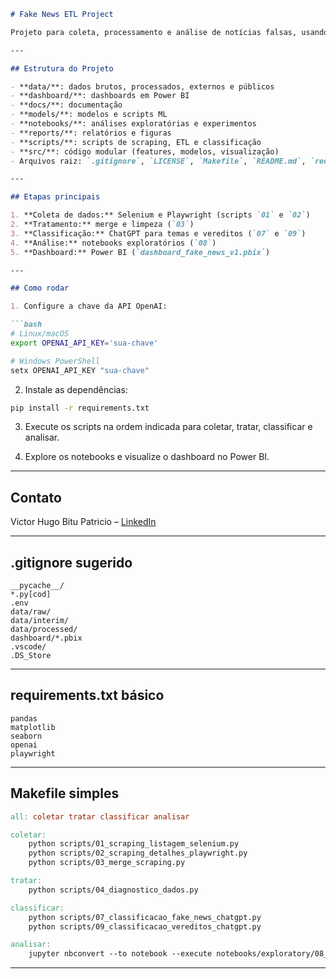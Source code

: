 
````markdown
# Fake News ETL Project

Projeto para coleta, processamento e análise de notícias falsas, usando scraping, NLP e ChatGPT para classificação.

---

## Estrutura do Projeto

- **data/**: dados brutos, processados, externos e públicos  
- **dashboard/**: dashboards em Power BI  
- **docs/**: documentação  
- **models/**: modelos e scripts ML  
- **notebooks/**: análises exploratórias e experimentos  
- **reports/**: relatórios e figuras  
- **scripts/**: scripts de scraping, ETL e classificação  
- **src/**: código modular (features, modelos, visualização)  
- Arquivos raiz: `.gitignore`, `LICENSE`, `Makefile`, `README.md`, `requirements.txt`, `setup.py`

---

## Etapas principais

1. **Coleta de dados:** Selenium e Playwright (scripts `01` e `02`)  
2. **Tratamento:** merge e limpeza (`03`)  
3. **Classificação:** ChatGPT para temas e vereditos (`07` e `09`)  
4. **Análise:** notebooks exploratórios (`08`)  
5. **Dashboard:** Power BI (`dashboard_fake_news_v1.pbix`)

---

## Como rodar

1. Configure a chave da API OpenAI:

```bash
# Linux/macOS
export OPENAI_API_KEY='sua-chave'

# Windows PowerShell
setx OPENAI_API_KEY "sua-chave"
````

2. Instale as dependências:

```bash
pip install -r requirements.txt
```

3. Execute os scripts na ordem indicada para coletar, tratar, classificar e analisar.

4. Explore os notebooks e visualize o dashboard no Power BI.

---

## Contato

Victor Hugo Bitu Patricio – [LinkedIn](https://www.linkedin.com/in/vhbitu/)

---

## .gitignore sugerido

```
__pycache__/
*.py[cod]
.env
data/raw/
data/interim/
data/processed/
dashboard/*.pbix
.vscode/
.DS_Store
```

---

## requirements.txt básico

```
pandas
matplotlib
seaborn
openai
playwright
```

---

## Makefile simples

```makefile
all: coletar tratar classificar analisar

coletar:
	python scripts/01_scraping_listagem_selenium.py
	python scripts/02_scraping_detalhes_playwright.py
	python scripts/03_merge_scraping.py

tratar:
	python scripts/04_diagnostico_dados.py

classificar:
	python scripts/07_classificacao_fake_news_chatgpt.py
	python scripts/09_classificacao_vereditos_chatgpt.py

analisar:
	jupyter nbconvert --to notebook --execute notebooks/exploratory/08_analise_classificacao_chatgpt.ipynb
```

---


